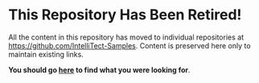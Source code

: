 # This Repository Has Been Retired!

All the content in this repository has moved to individual repositories at https://github.com/IntelliTect-Samples. Content is preserved here only to maintain existing links.

**You should go [here](https://github.com/IntelliTect-Samples) to find what you were looking for**.
